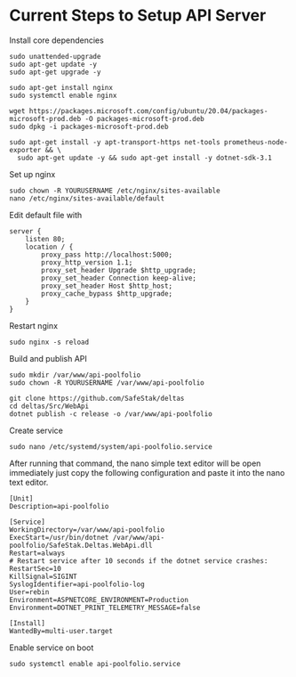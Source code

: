 
# Current Steps to Setup API Server

Install core dependencies
```
sudo unattended-upgrade
sudo apt-get update -y
sudo apt-get upgrade -y

sudo apt-get install nginx
sudo systemctl enable nginx

wget https://packages.microsoft.com/config/ubuntu/20.04/packages-microsoft-prod.deb -O packages-microsoft-prod.deb
sudo dpkg -i packages-microsoft-prod.deb

sudo apt-get install -y apt-transport-https net-tools prometheus-node-exporter && \
  sudo apt-get update -y && sudo apt-get install -y dotnet-sdk-3.1
```

Set up nginx
```
sudo chown -R YOURUSERNAME /etc/nginx/sites-available
nano /etc/nginx/sites-available/default
```

Edit default file with
```
server {
    listen 80;
    location / {
		proxy_pass http://localhost:5000;
		proxy_http_version 1.1;
		proxy_set_header Upgrade $http_upgrade;
		proxy_set_header Connection keep-alive;
		proxy_set_header Host $http_host;
		proxy_cache_bypass $http_upgrade;
	}
}
```

Restart nginx
```
sudo nginx -s reload
```

Build and publish API
```
sudo mkdir /var/www/api-poolfolio
sudo chown -R YOURUSERNAME /var/www/api-poolfolio

git clone https://github.com/SafeStak/deltas
cd deltas/Src/WebApi
dotnet publish -c release -o /var/www/api-poolfolio
```

Create service

```
sudo nano /etc/systemd/system/api-poolfolio.service
```
After running that command, the nano simple text editor will be open immediately just copy the following configuration and paste it into the nano text editor.
```
[Unit]
Description=api-poolfolio

[Service]
WorkingDirectory=/var/www/api-poolfolio
ExecStart=/usr/bin/dotnet /var/www/api-poolfolio/SafeStak.Deltas.WebApi.dll
Restart=always
# Restart service after 10 seconds if the dotnet service crashes:
RestartSec=10
KillSignal=SIGINT
SyslogIdentifier=api-poolfolio-log
User=rebin
Environment=ASPNETCORE_ENVIRONMENT=Production
Environment=DOTNET_PRINT_TELEMETRY_MESSAGE=false

[Install]
WantedBy=multi-user.target
```

Enable service on boot
```
sudo systemctl enable api-poolfolio.service
```